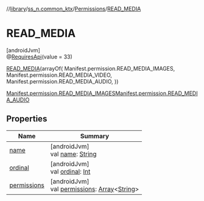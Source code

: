 //[library](../../../../index.md)/[ss_n.common_ktx](../../index.md)/[Permissions](../index.md)/[READ_MEDIA](index.md)

# READ_MEDIA

[androidJvm]\
@[RequiresApi](https://developer.android.com/reference/kotlin/androidx/annotation/RequiresApi.html)(value = 33)

[READ_MEDIA](index.md)(arrayOf(
            Manifest.permission.READ_MEDIA_IMAGES,
            Manifest.permission.READ_MEDIA_VIDEO,
            Manifest.permission.READ_MEDIA_AUDIO,
        ))

[Manifest.permission.READ_MEDIA_IMAGES](https://developer.android.com/reference/kotlin/android/Manifest.permission.html#read_media_video)[Manifest.permission.READ_MEDIA_AUDIO](https://developer.android.com/reference/kotlin/android/Manifest.permission.html#read_media_audio)

## Properties

| Name | Summary |
|---|---|
| [name](../../-text-to-speech-manager/-error/-n-o-n-e/index.md#-372974862%2FProperties%2F-435046686) | [androidJvm]<br>val [name](../../-text-to-speech-manager/-error/-n-o-n-e/index.md#-372974862%2FProperties%2F-435046686): [String](https://kotlinlang.org/api/latest/jvm/stdlib/kotlin/-string/index.html) |
| [ordinal](../../-text-to-speech-manager/-error/-n-o-n-e/index.md#-739389684%2FProperties%2F-435046686) | [androidJvm]<br>val [ordinal](../../-text-to-speech-manager/-error/-n-o-n-e/index.md#-739389684%2FProperties%2F-435046686): [Int](https://kotlinlang.org/api/latest/jvm/stdlib/kotlin/-int/index.html) |
| [permissions](../permissions.md) | [androidJvm]<br>val [permissions](../permissions.md): [Array](https://kotlinlang.org/api/latest/jvm/stdlib/kotlin/-array/index.html)&lt;[String](https://kotlinlang.org/api/latest/jvm/stdlib/kotlin/-string/index.html)&gt; |
